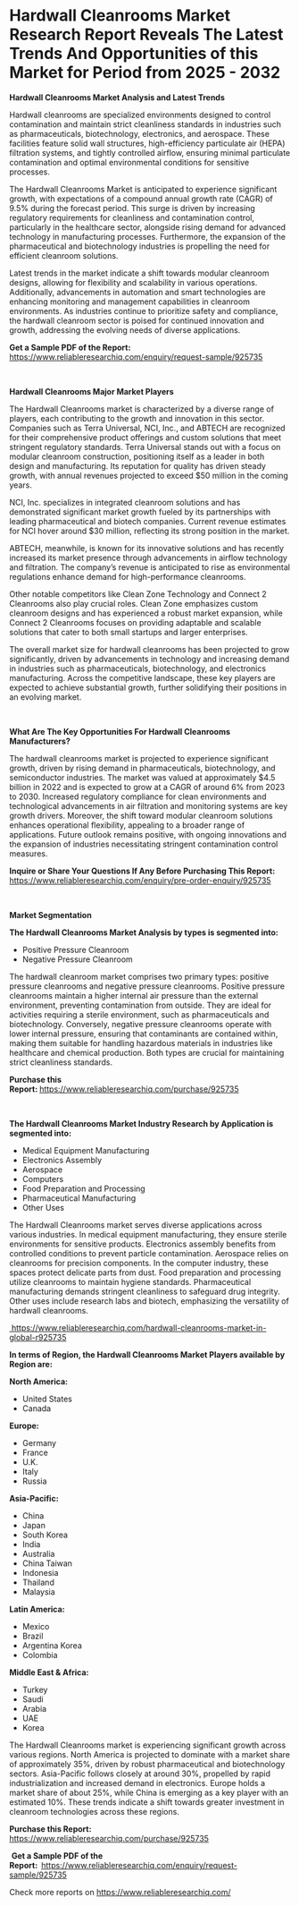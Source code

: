 <p><h1>Hardwall Cleanrooms Market Research Report Reveals The Latest Trends And Opportunities of this Market for Period from 2025 - 2032</h1></p><p><strong>Hardwall Cleanrooms Market Analysis and Latest Trends</strong></p>
<p><p>Hardwall cleanrooms are specialized environments designed to control contamination and maintain strict cleanliness standards in industries such as pharmaceuticals, biotechnology, electronics, and aerospace. These facilities feature solid wall structures, high-efficiency particulate air (HEPA) filtration systems, and tightly controlled airflow, ensuring minimal particulate contamination and optimal environmental conditions for sensitive processes.</p><p>The Hardwall Cleanrooms Market is anticipated to experience significant growth, with expectations of a compound annual growth rate (CAGR) of 9.5% during the forecast period. This surge is driven by increasing regulatory requirements for cleanliness and contamination control, particularly in the healthcare sector, alongside rising demand for advanced technology in manufacturing processes. Furthermore, the expansion of the pharmaceutical and biotechnology industries is propelling the need for efficient cleanroom solutions.</p><p>Latest trends in the market indicate a shift towards modular cleanroom designs, allowing for flexibility and scalability in various operations. Additionally, advancements in automation and smart technologies are enhancing monitoring and management capabilities in cleanroom environments. As industries continue to prioritize safety and compliance, the hardwall cleanroom sector is poised for continued innovation and growth, addressing the evolving needs of diverse applications.</p></p>
<p><strong>Get a Sample PDF of the Report:&nbsp;</strong> <a href="https://www.reliableresearchiq.com/enquiry/request-sample/925735?utm_campaign=2188&utm_medium=2&utm_source=Github&utm_content=ia&utm_term=18022025&utm_id=hardwall-cleanrooms">https://www.reliableresearchiq.com/enquiry/request-sample/925735</a></p>
<p>&nbsp;</p>
<p><strong>Hardwall Cleanrooms Major Market Players</strong></p>
<p><p>The Hardwall Cleanrooms market is characterized by a diverse range of players, each contributing to the growth and innovation in this sector. Companies such as Terra Universal, NCI, Inc., and ABTECH are recognized for their comprehensive product offerings and custom solutions that meet stringent regulatory standards. Terra Universal stands out with a focus on modular cleanroom construction, positioning itself as a leader in both design and manufacturing. Its reputation for quality has driven steady growth, with annual revenues projected to exceed $50 million in the coming years.</p><p>NCI, Inc. specializes in integrated cleanroom solutions and has demonstrated significant market growth fueled by its partnerships with leading pharmaceutical and biotech companies. Current revenue estimates for NCI hover around $30 million, reflecting its strong position in the market.</p><p>ABTECH, meanwhile, is known for its innovative solutions and has recently increased its market presence through advancements in airflow technology and filtration. The company’s revenue is anticipated to rise as environmental regulations enhance demand for high-performance cleanrooms.</p><p>Other notable competitors like Clean Zone Technology and Connect 2 Cleanrooms also play crucial roles. Clean Zone emphasizes custom cleanroom designs and has experienced a robust market expansion, while Connect 2 Cleanrooms focuses on providing adaptable and scalable solutions that cater to both small startups and larger enterprises.</p><p>The overall market size for hardwall cleanrooms has been projected to grow significantly, driven by advancements in technology and increasing demand in industries such as pharmaceuticals, biotechnology, and electronics manufacturing. Across the competitive landscape, these key players are expected to achieve substantial growth, further solidifying their positions in an evolving market.</p></p>
<p>&nbsp;</p>
<p><strong>What Are The Key Opportunities For Hardwall Cleanrooms Manufacturers?</strong></p>
<p><p>The hardwall cleanrooms market is projected to experience significant growth, driven by rising demand in pharmaceuticals, biotechnology, and semiconductor industries. The market was valued at approximately $4.5 billion in 2022 and is expected to grow at a CAGR of around 6% from 2023 to 2030. Increased regulatory compliance for clean environments and technological advancements in air filtration and monitoring systems are key growth drivers. Moreover, the shift toward modular cleanroom solutions enhances operational flexibility, appealing to a broader range of applications. Future outlook remains positive, with ongoing innovations and the expansion of industries necessitating stringent contamination control measures.</p></p>
<p><strong>Inquire or Share Your Questions If Any Before Purchasing This Report:</strong> <a href="https://www.reliableresearchiq.com/enquiry/pre-order-enquiry/925735?utm_campaign=2188&utm_medium=2&utm_source=Github&utm_content=ia&utm_term=18022025&utm_id=hardwall-cleanrooms">https://www.reliableresearchiq.com/enquiry/pre-order-enquiry/925735</a></p>
<p>&nbsp;</p>
<p><strong>Market Segmentation</strong></p>
<p><strong>The Hardwall Cleanrooms Market Analysis by types is segmented into:</strong></p>
<p><ul><li>Positive Pressure Cleanroom</li><li>Negative Pressure Cleanroom</li></ul></p>
<p><p>The hardwall cleanroom market comprises two primary types: positive pressure cleanrooms and negative pressure cleanrooms. Positive pressure cleanrooms maintain a higher internal air pressure than the external environment, preventing contamination from outside. They are ideal for activities requiring a sterile environment, such as pharmaceuticals and biotechnology. Conversely, negative pressure cleanrooms operate with lower internal pressure, ensuring that contaminants are contained within, making them suitable for handling hazardous materials in industries like healthcare and chemical production. Both types are crucial for maintaining strict cleanliness standards.</p></p>
<p><strong>Purchase this Report:&nbsp;</strong><a href="https://www.reliableresearchiq.com/purchase/925735?utm_campaign=2188&utm_medium=2&utm_source=Github&utm_content=ia&utm_term=18022025&utm_id=hardwall-cleanrooms">https://www.reliableresearchiq.com/purchase/925735</a></p>
<p>&nbsp;</p>
<p><strong>The Hardwall Cleanrooms Market Industry Research by Application is segmented into:</strong></p>
<p><ul><li>Medical Equipment Manufacturing</li><li>Electronics Assembly</li><li>Aerospace</li><li>Computers</li><li>Food Preparation and Processing</li><li>Pharmaceutical Manufacturing</li><li>Other Uses</li></ul></p>
<p><p>The Hardwall Cleanrooms market serves diverse applications across various industries. In medical equipment manufacturing, they ensure sterile environments for sensitive products. Electronics assembly benefits from controlled conditions to prevent particle contamination. Aerospace relies on cleanrooms for precision components. In the computer industry, these spaces protect delicate parts from dust. Food preparation and processing utilize cleanrooms to maintain hygiene standards. Pharmaceutical manufacturing demands stringent cleanliness to safeguard drug integrity. Other uses include research labs and biotech, emphasizing the versatility of hardwall cleanrooms.</p></p>
<p><a href="https://www.reliableresearchiq.com/hardwall-cleanrooms-market-in-global-r925735?utm_campaign=2188&utm_medium=2&utm_source=Github&utm_content=ia&utm_term=18022025&utm_id=hardwall-cleanrooms">&nbsp;https://www.reliableresearchiq.com/hardwall-cleanrooms-market-in-global-r925735</a></p>
<p><strong>In terms of Region, the Hardwall Cleanrooms Market Players available by Region are:</strong></p>
<p>
    <p> <strong> North America: </strong>
        <ul>
            <li>United States</li>
            <li>Canada</li>
        </ul>
        </p> 
    <p> <strong> Europe: </strong>
        <ul>
            <li>Germany</li>
            <li>France</li>
            <li>U.K.</li>
            <li>Italy</li>
            <li>Russia</li>
        </ul>
        </p> 
    <p> <strong> Asia-Pacific: </strong>
        <ul>
            <li>China</li>
            <li>Japan</li>
            <li>South Korea</li>
            <li>India</li>
            <li>Australia</li>
            <li>China Taiwan</li>
            <li>Indonesia</li>
            <li>Thailand</li>
            <li>Malaysia</li>
        </ul>
        </p> 
    <p> <strong> Latin America: </strong>
        <ul>
            <li>Mexico</li>
            <li>Brazil</li>
            <li>Argentina Korea</li>
            <li>Colombia</li>
        </ul>
        </p> 
    <p> <strong> Middle East & Africa: </strong>
        <ul>
            <li>Turkey</li>
            <li>Saudi</li>
            <li>Arabia</li>
            <li>UAE</li>
            <li>Korea</li>
        </ul>
    </p>
    </p>
<p><p>The Hardwall Cleanrooms market is experiencing significant growth across various regions. North America is projected to dominate with a market share of approximately 35%, driven by robust pharmaceutical and biotechnology sectors. Asia-Pacific follows closely at around 30%, propelled by rapid industrialization and increased demand in electronics. Europe holds a market share of about 25%, while China is emerging as a key player with an estimated 10%. These trends indicate a shift towards greater investment in cleanroom technologies across these regions.</p></p>
<p><strong>Purchase this Report: </strong><a href="https://www.reliableresearchiq.com/purchase/925735?utm_campaign=2188&utm_medium=2&utm_source=Github&utm_content=ia&utm_term=18022025&utm_id=hardwall-cleanrooms">https://www.reliableresearchiq.com/purchase/925735</a></p>
<p>&nbsp;<strong>Get a Sample PDF of the Report:&nbsp;&nbsp;</strong><a href="https://www.reliableresearchiq.com/enquiry/request-sample/925735?utm_campaign=2188&utm_medium=2&utm_source=Github&utm_content=ia&utm_term=18022025&utm_id=hardwall-cleanrooms">https://www.reliableresearchiq.com/enquiry/request-sample/925735</a></p>
<p><strong></strong></p>
<p>Check more reports on <a href="https://www.reliableresearchiq.com/?utm_campaign=2188&utm_medium=2&utm_source=Github&utm_content=ia&utm_term=18022025&utm_id=hardwall-cleanrooms">https://www.reliableresearchiq.com/</a></p>